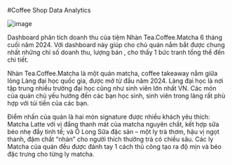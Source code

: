 #Coffee Shop Data Analytics 


![image](https://github.com/user-attachments/assets/c151744c-f7cd-469e-9636-227e76812323)

Dashboard phân tích doanh thu của tiệm Nhàn Tea.Coffee.Matcha 6 tháng cuối năm 2024. Với dashboard này giúp cho chủ quán nắm bắt được chung nhất những chỉ số doanh thu, lượng bán , cho thấy 1 bức tranh tổng thể đến chi tiết.


Nhàn Tea.Coffee.Matcha là một quán matcha, coffee takeaway nằm giữa lòng Làng đại học quốc gia, được mở từ đầu năm 2024. Làng đại học là nơi tập trung nhiều trường đại học cũng như sinh viên lớn nhất VN. Các món của quán chủ yếu hướng đến các bạn học sinh, sinh viên trong làng rất phù hợp với túi tiền của các bạn.

Điểm nhấn của quán là hai món signature được nhiều khách yêu thích: Matcha Latte với vị đắng thanh mát của matcha nguyên chất, kết hợp sữa béo nhẹ đầy tinh tế; và Ô Long Sữa đặc sản – một ly trà thơm, hậu vị ngọt thanh, đậm chất “nhàn” cho người thích thưởng trà có chiều sâu. Các ly Matcha của quán đều được đánh tay 1 cách thủ công tạo ra độ mịn và béo đặc trưng cho từng ly matcha.
